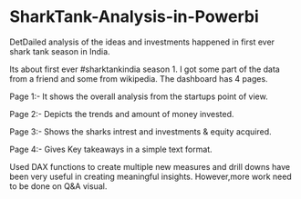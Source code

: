 # SharkTank-Analysis-in-Powerbi
DetDailed analysis of the ideas and investments happened in first ever shark tank season in India.

Its about first ever #sharktankindia season 1. I got some part of the data from a friend and some from wikipedia. The dashboard has 4 pages.



Page 1:- It shows the overall analysis from the startups point of view.

Page 2:- Depicts the trends and amount of money invested.

Page 3:- Shows the sharks intrest and investments & equity acquired.

Page 4:- Gives Key takeaways in a simple text format.



Used DAX functions to create multiple new measures and drill downs have been very useful in creating meaningful insights. 
However,more work need to be done on Q&A visual. 
